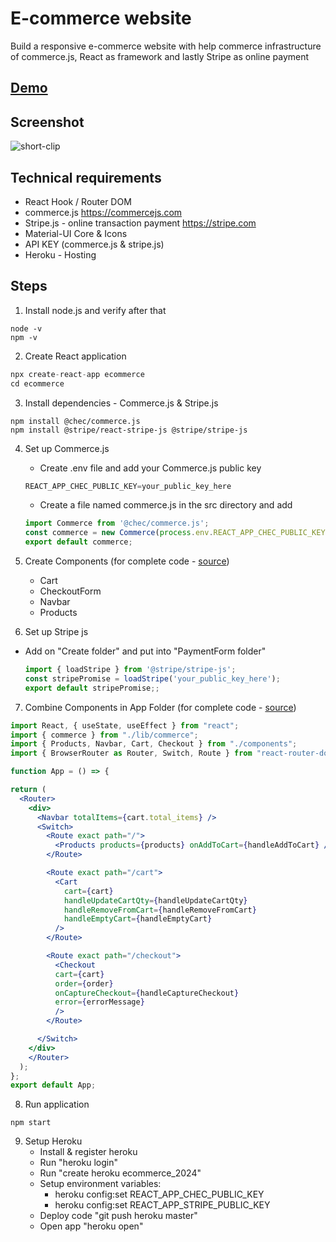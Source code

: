 # E-commerce website 

Build a responsive e-commerce website with help commerce infrastructure of commerce.js, React as framework and lastly Stripe as online payment

## [Demo](https://ecommerce-js-nicky.netlify.app/) 

## Screenshot
![short-clip](https://user-images.githubusercontent.com/71074389/113506708-b8772f00-9546-11eb-95cc-cb3644a75879.gif)

## Technical requirements
* React Hook / Router DOM
* commerce.js https://commercejs.com 
* Stripe.js - online transaction payment https://stripe.com
* Material-UI Core & Icons
* API KEY (commerce.js & stripe.js)
* Heroku - Hosting

## Steps
1. Install node.js and verify after that
```
node -v
npm -v
```
2. Create React application
```jsx
npx create-react-app ecommerce
cd ecommerce
```
3. Install dependencies - Commerce.js & Stripe.js
```npm
npm install @chec/commerce.js
npm install @stripe/react-stripe-js @stripe/stripe-js
```
4. Set up Commerce.js
    - Create .env file and add your Commerce.js public key
    ```jsx
    REACT_APP_CHEC_PUBLIC_KEY=your_public_key_here
    ```  
    - Create a file named commerce.js in the src directory and add
   ```jsx
   import Commerce from '@chec/commerce.js';
   const commerce = new Commerce(process.env.REACT_APP_CHEC_PUBLIC_KEY, true);
   export default commerce;
   ```
  
5. Create Components (for complete code - [source](https://github.com/zukui1984/ecommerce/tree/master/src/components))
   - Cart
   - CheckoutForm
   - Navbar
   - Products
     
6. Set up Stripe js
- Add on "Create folder" and put into "PaymentForm folder"
   ```jsx
   import { loadStripe } from '@stripe/stripe-js';
   const stripePromise = loadStripe('your_public_key_here');
   export default stripePromise;;
   ```

7. Combine Components in App Folder (for complete code - [source](https://github.com/zukui1984/ecommerce/blob/master/src/App.js#L63))
  ```jsx
  import React, { useState, useEffect } from "react";
  import { commerce } from "./lib/commerce";
  import { Products, Navbar, Cart, Checkout } from "./components";
  import { BrowserRouter as Router, Switch, Route } from "react-router-dom";

  function App = () => {

  return (
    <Router>
      <div>
        <Navbar totalItems={cart.total_items} />
        <Switch>
          <Route exact path="/">
            <Products products={products} onAddToCart={handleAddToCart} />
          </Route>

          <Route exact path="/cart">
            <Cart
              cart={cart}
              handleUpdateCartQty={handleUpdateCartQty}
              handleRemoveFromCart={handleRemoveFromCart}
              handleEmptyCart={handleEmptyCart}
            />
          </Route>

          <Route exact path="/checkout">
            <Checkout 
            cart={cart}
            order={order}
            onCaptureCheckout={handleCaptureCheckout}
            error={errorMessage}
            />
          </Route>

        </Switch>
      </div>
      </Router>
    );
  };
  export default App; 
  ```

8. Run application
  ```npm
  npm start
  ```
9. Setup Heroku
    - Install & register heroku
    - Run "heroku login"
    - Run "create heroku ecommerce_2024"
    - Setup environment variables:
        - heroku config:set REACT_APP_CHEC_PUBLIC_KEY
        - heroku config:set REACT_APP_STRIPE_PUBLIC_KEY
    - Deploy code "git push heroku master"
    - Open app "heroku open"
